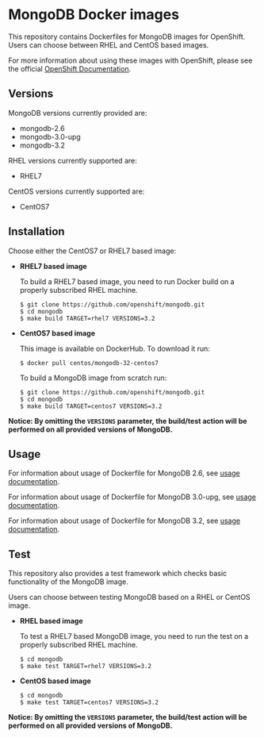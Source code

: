 MongoDB Docker images
=====================

This repository contains Dockerfiles for MongoDB images for OpenShift.
Users can choose between RHEL and CentOS based images.

For more information about using these images with OpenShift, please see the
official [OpenShift
Documentation](https://docs.openshift.org/latest/using_images/db_images/mongodb.html).

Versions
---------------------------------
MongoDB versions currently provided are:
* mongodb-2.6
* mongodb-3.0-upg
* mongodb-3.2

RHEL versions currently supported are:
* RHEL7

CentOS versions currently supported are:
* CentOS7


Installation
---------------------------------
Choose either the CentOS7 or RHEL7 based image:

*  **RHEL7 based image**

	To build a RHEL7 based image, you need to run Docker build on a properly
    subscribed RHEL machine.

	```
	$ git clone https://github.com/openshift/mongodb.git
	$ cd mongodb
	$ make build TARGET=rhel7 VERSIONS=3.2
	```

*  **CentOS7 based image**

	This image is available on DockerHub. To download it run:

	```
	$ docker pull centos/mongodb-32-centos7
	```

	To build a MongoDB image from scratch run:

	```
	$ git clone https://github.com/openshift/mongodb.git
	$ cd mongodb
	$ make build TARGET=centos7 VERSIONS=3.2
	```

**Notice: By omitting the `VERSIONS` parameter, the build/test action will be
performed on all provided versions of MongoDB.**


Usage
---------------------------------

For information about usage of Dockerfile for MongoDB 2.6,
see [usage documentation](2.6/).

For information about usage of Dockerfile for MongoDB 3.0-upg,
see [usage documentation](3.0-upg/).

For information about usage of Dockerfile for MongoDB 3.2,
see [usage documentation](3.2/).

Test
---------------------------------

This repository also provides a test framework which checks basic
functionality of the MongoDB image.

Users can choose between testing MongoDB based on a RHEL or CentOS image.

*  **RHEL based image**

    To test a RHEL7 based MongoDB image, you need to run the test on a properly
    subscribed RHEL machine.

    ```
    $ cd mongodb
    $ make test TARGET=rhel7 VERSIONS=3.2
    ```

*  **CentOS based image**

    ```
    $ cd mongodb
    $ make test TARGET=centos7 VERSIONS=3.2
    ```

**Notice: By omitting the `VERSIONS` parameter, the build/test action will be
performed on all provided versions of MongoDB.**
